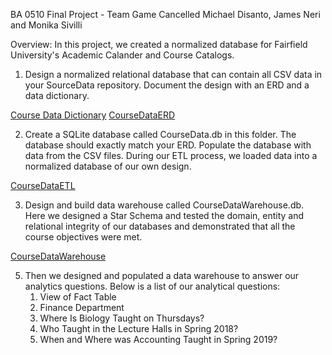 BA 0510 Final Project - Team Game Cancelled 
Michael Disanto, James Neri and Monika Sivilli

Overview: 
In this project, we created a normalized database for Fairfield University's Academic Calander and Course Catalogs. 

1) Design a normalized relational database that can contain all CSV data in your SourceData repository. Document the design with an ERD and a data dictionary.

[Course Data Dictionary](Docs/CourseDataDictionary.md)
[CourseDataERD](ERD_StarSchema/CoursedataERD.ipynb)

2) Create a SQLite database called CourseData.db in this folder. The database should exactly match your ERD. Populate the database with data from the CSV files. During our ETL process, we loaded data into a normalized database of our own design. 

[CourseDataETL](CourseDataETL.ipynb)

3) Design and build data warehouse called CourseDataWarehouse.db. Here we designed a Star Schema and tested the domain, entity and relational integrity of our databases and demonstrated that all the course objectives were met.   

[CourseDataWarehouse](CourseDataWarehouse.ipynb)


5)  Then we designed and populated a data warehouse to answer our analytics questions. Below is a list of our analytical questions:
    1. View of Fact Table
    2. Finance Department
    3. Where Is Biology Taught on Thursdays? 
    4. Who Taught in the Lecture Halls in Spring 2018? 
    5. When and Where was Accounting Taught in Spring 2019?